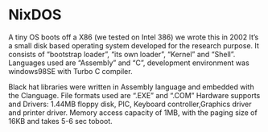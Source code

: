 # NixDOS
A tiny OS boots off a X86 (we tested on Intel 386) we wrote this in 2002
 It’s a small disk based operating system developed for the research purpose.
 It consists of 
           “bootstrap loader”, 
           “its own loader”, 
           “Kernel” and “Shell”.
Languages used are “Assembly” and “C”, 
development environment was windows98SE with Turbo C compiler.

Black hat libraries were written in Assembly language and embedded with the Clanguage.
File formats used are “.EXE” and “.COM”
Hardware  supports and  Drivers:   1.44MB floppy  disk,  PIC,  Keyboard controller,Graphics driver and printer driver.
Memory access capacity of 1MB, with the paging size of 16KB and takes 5-6 sec toboot.
